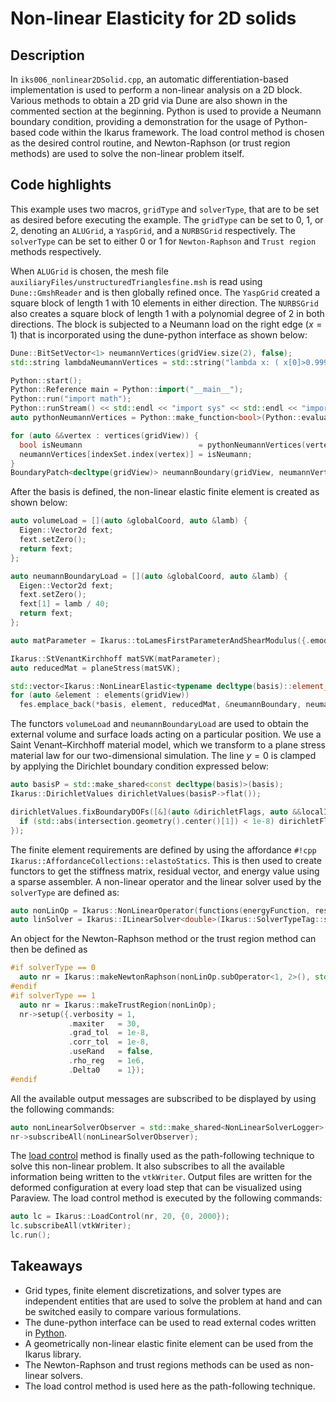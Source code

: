 <!--
SPDX-FileCopyrightText: 2022 The Ikarus Developers mueller@ibb.uni-stuttgart.de
SPDX-License-Identifier: CC-BY-SA-4.0
-->

# Non-linear Elasticity for 2D solids

## Description

In `iks006_nonlinear2DSolid.cpp`, an automatic differentiation-based implementation is used to perform a non-linear analysis on a 2D block. 
Various methods to obtain a 2D grid via Dune are also shown in the commented section at
the beginning. Python is used to provide a Neumann boundary condition, providing a demonstration for the usage of 
Python-based code within the Ikarus framework. The load control method is chosen as the desired control routine, and
Newton-Raphson (or trust region methods) are used to solve the non-linear problem itself.

## Code highlights

This example uses two macros, `gridType` and `solverType`, that are to be set as desired before executing the example.
The `gridType` can be set to 0, 1, or 2, denoting an `ALUGrid`, a `YaspGrid`, and a `NURBSGrid` respectively.
The `solverType` can be set to either 0 or 1 for `Newton-Raphson` and `Trust region` methods respectively.

When `ALUGrid` is chosen, the mesh file `auxiliaryFiles/unstructuredTrianglesfine.msh` is read using `Dune::GmshReader` 
and is then globally refined once. The `YaspGrid` created a square block of length 1 with 10 elements in either direction.
The `NURBSGrid` also creates a square block of length 1 with a polynomial degree of 2 in both directions. 
The block is subjected to a Neumann load on the right edge ($x=1$) that is incorporated using the dune-python interface as shown below:
```cpp
Dune::BitSetVector<1> neumannVertices(gridView.size(2), false);
std::string lambdaNeumannVertices = std::string("lambda x: ( x[0]>0.999 )");

Python::start();
Python::Reference main = Python::import("__main__");
Python::run("import math");
Python::runStream() << std::endl << "import sys" << std::endl << "import os" << std::endl;
auto pythonNeumannVertices = Python::make_function<bool>(Python::evaluate(lambdaNeumannVertices));

for (auto &&vertex : vertices(gridView)) {
  bool isNeumann                          = pythonNeumannVertices(vertex.geometry().corner(0));
  neumannVertices[indexSet.index(vertex)] = isNeumann;
}
BoundaryPatch<decltype(gridView)> neumannBoundary(gridView, neumannVertices);
```
After the basis is defined, the non-linear elastic finite element is created as shown below:
```cpp
auto volumeLoad = [](auto &globalCoord, auto &lamb) {
  Eigen::Vector2d fext;
  fext.setZero();
  return fext;
};

auto neumannBoundaryLoad = [](auto &globalCoord, auto &lamb) {
  Eigen::Vector2d fext;
  fext.setZero();
  fext[1] = lamb / 40;
  return fext;
};

auto matParameter = Ikarus::toLamesFirstParameterAndShearModulus({.emodul = 1000, .nu = 0.3});

Ikarus::StVenantKirchhoff matSVK(matParameter);
auto reducedMat = planeStress(matSVK);

std::vector<Ikarus::NonLinearElastic<typename decltype(basis)::element_type, decltype(reducedMat)>>> fes;
for (auto &element : elements(gridView))
  fes.emplace_back(*basis, element, reducedMat, &neumannBoundary, neumannBoundaryLoad, volumeLoad);
```
The functors `volumeLoad` and `neumannBoundaryLoad` are used to obtain the external volume and surface loads acting on a particular position.
We use a Saint Venant–Kirchhoff material model, which we transform to a plane stress material law for our two-dimensional simulation.
The line $y=0$ is clamped by applying the Dirichlet boundary condition expressed below:
```cpp
auto basisP = std::make_shared<const decltype(basis)>(basis);
Ikarus::DirichletValues dirichletValues(basisP->flat());

dirichletValues.fixBoundaryDOFs([&](auto &dirichletFlags, auto &&localIndex, auto &&localView, auto &&intersection) {
  if (std::abs(intersection.geometry().center()[1]) < 1e-8) dirichletFlags[localView.index(localIndex)] = true;
});
```
The finite element requirements are defined by using the affordance `#!cpp Ikarus::AffordanceCollections::elastoStatics`.
This is then used to create functors to get the stiffness matrix, residual vector, and energy value using a sparse assembler.
A non-linear operator and the linear solver used by the `solverType` are defined as:
```cpp
auto nonLinOp = Ikarus::NonLinearOperator(functions(energyFunction, residualFunction, KFunction), parameter(d, lambda));
auto linSolver = Ikarus::ILinearSolver<double>(Ikarus::SolverTypeTag::sd_UmfPackLU);
```
An object for the Newton-Raphson method or the trust region method can then be defined as
```cpp
#if solverType == 0
  auto nr = Ikarus::makeNewtonRaphson(nonLinOp.subOperator<1, 2>(), std::move(linSolver));
#endif
#if solverType == 1
  auto nr = Ikarus::makeTrustRegion(nonLinOp);
  nr->setup({.verbosity = 1,
             .maxiter   = 30,
             .grad_tol  = 1e-8,
             .corr_tol  = 1e-8,
             .useRand   = false,
             .rho_reg   = 1e6,
             .Delta0    = 1});
#endif
```
All the available output messages are subscribed to be displayed by using the following commands:
```cpp
auto nonLinearSolverObserver = std::make_shared<NonLinearSolverLogger>();
nr->subscribeAll(nonLinearSolverObserver);
```
The [load control](../01_framework/controlRoutines.md#load-control) method is finally used as the path-following technique to solve this non-linear problem.
It also subscribes to all the available information being written to the `vtkWriter`.
Output files are written for the deformed configuration at every load step that can be visualized using Paraview.
The load control method is executed by the following commands:
```cpp
auto lc = Ikarus::LoadControl(nr, 20, {0, 2000});
lc.subscribeAll(vtkWriter);
lc.run();
```

## Takeaways

- Grid types, finite element discretizations, and solver types are independent entities that are used to solve the problem at hand and can be switched easily to compare various formulations.
- The dune-python interface can be used to read external codes written in [Python](https://www.python.org/).
- A geometrically non-linear elastic finite element can be used from the Ikarus library.
- The Newton-Raphson and trust regions methods can be used as non-linear solvers.
- The load control method is used here as the path-following technique.
